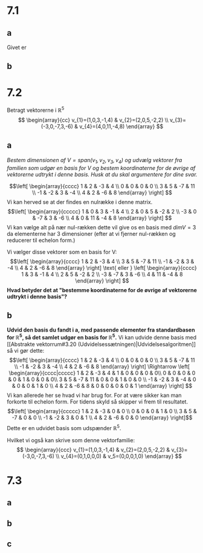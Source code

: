 # 7.1
## a
Givet er 
## b

# 7.2
Betragt vektorerne i $\mathbb{R}^{5}$
$$
\begin{array}{cc}
v_{1}=(1,0,3,-1,4) & v_{2}=(2,0,5,-2,2) \\ v_{3}=(-3,0,-7,3,-6) & v_{4}=(4,0,11,-4,8)
\end{array}
$$
## a
*Bestem dimensionen af $V=span(v_{1},v_{2},v_{3},v_{4})$ og udvælg vektorer fra familien som udgør en basis for V og bestem koordinaterne for de øvrige af vektorerne udtrykt i denne basis. Husk at du skal argumentere for dine svar.*

$$\left[
\begin{array}{cccc}
1 & 2 & -3 & 4 \\ 
0 & 0 & 0 & 0 \\ 
3 & 5 & -7 & 11 \\ 
-1 & -2 & 3 & -4 \\ 
4 & 2 & -6 & 8
\end{array}
\right] $$
Vi kan herved se at der findes en nulrække i denne matrix.
$$\left[
\begin{array}{ccccc}
1 & 0 & 3 & -1 & 4 \\ 
2 & 0 & 5 & -2 & 2 \\ 
-3 & 0 & -7 & 3 & -6 \\ 
4 & 0 & 11 & -4 & 8
\end{array}
\right] $$
Vi kan vælge alt på nær nul-rækken dette vil give os en basis med $dim V=3$ da elementerne har 3 dimensioner (efter at vi fjerner nul-rækken og reducerer til echelon form.)

Vi vælger disse vektorer som en basis for V:
$$\left[
\begin{array}{cccc}
1 & 2 & -3 & 4 \\ 
3 & 5 & -7 & 11 \\ 
-1 & -2 & 3 & -4 \\ 
4 & 2 & -6 & 8
\end{array}
\right] \text{ eller }
\left[
\begin{array}{cccc}
1  & 3 & -1 & 4 \\ 
2  & 5 & -2 & 2 \\ 
-3  & -7 & 3 & -6 \\ 
4  & 11 & -4 & 8
\end{array}
\right] $$
**Hvad betyder det at "bestemme koordinaterne for de øvrige af vektorerne udtrykt i denne basis"?**
## b
**Udvid den basis du fandt i a, med passende elementer fra standardbasen for $\mathbb{R}^{5}$, så det samlet udgør en basis for $\mathbb{R}^{5}$.**
Vi kan udvide denne basis med [[Abstrakte vektorrum#3.20 (Udvidelsessætningen)|Udvidelsesalgoritmen]] så vi gør dette:
$$\left[
\begin{array}{cccc}
1 & 2 & -3 & 4 \\ 
0 & 0 & 0 & 0 \\ 
3 & 5 & -7 & 11 \\ 
-1 & -2 & 3 & -4 \\ 
4 & 2 & -6 & 8
\end{array}
\right] \Rightarrow 
\left[
\begin{array}{cccc|ccccc}
1 & 2 & -3 & 4  & 1 & 0 & 0 & 0 & 0\\ 
0 & 0 & 0 & 0  & 0 & 1 & 0 & 0 & 0\\ 
3 & 5 & -7 & 11 & 0 & 0 & 1 & 0 & 0 \\ 
-1 & -2 & 3 & -4 & 0 & 0 & 0 & 1 & 0 \\ 
4 & 2 & -6 & 8 & 0 & 0 & 0 & 0 & 1
\end{array}
\right] $$
Vi kan allerede her se hvad vi har brug for. For at være sikker kan man forkorte til echelon form. For tidens skyld så skipper vi frem til resultatet.
$$\left[
\begin{array}{ccccc}
1 & 2 & -3 & 0 & 0 \\ 
0 & 0 & 0 & 1 & 0 \\ 
3 & 5 & -7 & 0 & 0 \\ 
-1 & -2 & 3 & 0 & 1 \\ 
4 & 2 & -6 & 0 & 0
\end{array}
\right]$$
Dette er en udvidet basis som udspænder $\mathbb{R}^{5}$.

Hvilket vi også kan skrive som denne vektorfamilie:
$$
\begin{array}{ccc}
v_{1}=(1,0,3,-1,4) & v_{2}=(2,0,5,-2,2) & v_{3}=(-3,0,-7,3,-6) \\ v_{4}=(0,1,0,0,0) & v_5=(0,0,0,1,0)
\end{array}
$$

# 7.3
## a

## b

## c

